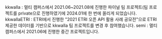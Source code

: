 kkwalla : 멀티 캠퍼스에서 2021.06~2021.08에 진행한 파이널 팀 프로젝트(팀 프로젝트를 private으로 진행하였기에 2024.01에 한 번에 올리게 되었습니다.
kkwallaETRI : ETRI에서 진행한 "2021 ETRI 오픈 API 활용 사례 공모전"으로 ETRI 제공한 데이터를 기반으로 kkwalla 팀 프로젝트를 변경 후 참여했습니다.
semi : 멀티캠퍼스에서 2021.06에 진행한 중간 프로젝트입니다.
